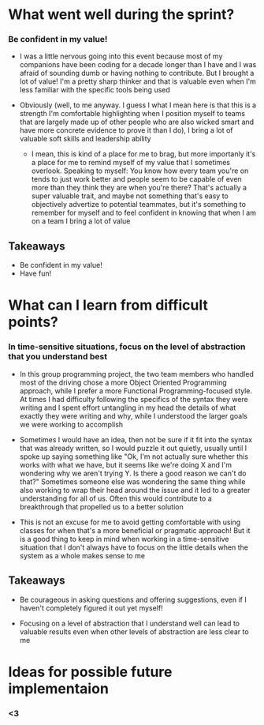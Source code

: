 # What went well during the sprint?

### Be confident in my value!

- I was a little nervous going into this event because most of my companions
  have been coding for a decade longer than I have and I was afraid of sounding
  dumb or having nothing to contribute. But I brought a lot of value! I'm a
  pretty sharp thinker and that is valuable even when I'm less familiar with the
  specific tools being used

- Obviously (well, to me anyway. I guess I what I mean here is that this is a
  strength I'm comfortable highlighting when I position myself to teams that are
  largely made up of other people who are also wicked smart and have more
  concrete evidence to prove it than I do), I bring a lot of valuable soft
  skills and leadership ability
  - I mean, this is kind of a place for me to brag, but more importanly it's a
    place for me to remind myself of my value that I sometimes overlook.
    Speaking to myself: You know how every team you're on tends to just work
    better and people seem to be capable of even more than they think they are
    when you're there? That's actually a super valuable trait, and maybe not
    something that's easy to objectively advertize to potential teammates, but
    it's something to remember for myself and to feel confident in knowing that
    when I am on a team I bring a lot of value

## Takeaways

- Be confident in my value!
- Have fun!

# What can I learn from difficult points?

### In time-sensitive situations, focus on the level of abstraction that you understand best

- In this group programming project, the two team members who handled most of
  the driving chose a more Object Oriented Programming approach, while I prefer
  a more Functional Programming-focused style. At times I had difficulty
  following the specifics of the syntax they were writing and I spent effort
  untangling in my head the details of what exactly they were writing and why,
  while I understood the larger goals we were working to accomplish

- Sometimes I would have an idea, then not be sure if it fit into the syntax
  that was already written, so I would puzzle it out quietly, usually until I
  spoke up saying something like "Ok, I'm not actually sure whether this works
  with what we have, but it seems like we're doing X and I'm wondering why we
  aren't trying Y. Is there a good reason we can't do that?" Sometimes someone
  else was wondering the same thing while also working to wrap their head around
  the issue and it led to a greater understanding for all of us. Often this
  would contribute to a breakthrough that propelled us to a better solution

- This is not an excuse for me to avoid getting comfortable with using classes
  for when that's a more beneficial or pragmatic approach! But it is a good
  thing to keep in mind when working in a time-sensitive situation that I don't
  always have to focus on the little details when the system as a whole makes
  sense to me

## Takeaways

- Be courageous in asking questions and offering suggestions, even if I haven't
  completely figured it out yet myself!

- Focusing on a level of abstraction that I understand well can lead to valuable
  results even when other levels of abstraction are less clear to me

# Ideas for possible future implementaion

### <3
